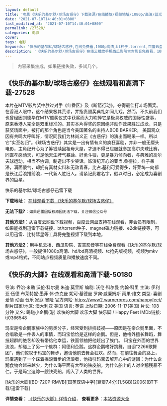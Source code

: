 ```yaml
---
layout: default
title: '电影《快乐的基尔默/球场古惑仔》下载资源/在线播放/视频地址/1080p/高清/蓝光'
date: "2021-07-10T14:40:01+0800"
last_modified_at: "2021-07-10T14:40:01+0800"
permalink: /27528/
categories: 电影
cover:
tags: 电影
keywords: '快乐的基尔默/球场古惑仔,在线免费看,1080p高清,bt种子,torrent,百度云盘,magnet,磁力链,迅雷下载资源'
description: '《快乐的基尔默/球场古惑仔》在线云播放手机西瓜影院吉吉影音免费看，1080p高清bd/hd未删减完整版和tc抢先枪版，mkv/mp4格式，附带bt/torrent种子、magnet/磁力链、百度云盘、网盘资源迅雷下载链接'
---
```


>内容采集生成，如果链接失效，多试几个。


## 《快乐的基尔默/球场古惑仔》在线观看和高清下载-27528

本片在MTV影片奖中胜过对手《红番区》及《断箭行动》，夺得最佳打斗场面奖。在香港人眼中，这个结果极其荒谬，并指责颁奖典礼如同儿戏。然而，不久前我们也曾经因刘德华在MTV颁奖仪式中获奖而大力吹捧它是极具权威的国际性盛事，原来香港人完全是双重标准的。其实本片得奖的原因绝非动作效果胜过成龙，只是获奖场面中，被打的那个角色是当今美国著名的主持人BOB BARKER， 美国观众因有共鸣大呼叫好，情况同我们为林尚义正《古惑仔》的演出而喝采一样。所以它“实至名归"。《球场古惑仔》其实是一出有情有义的疯狂喜剧，并非一般无厘头电影，主角纪开心为了筹钱赎回祖母大屋，才迫不得已屈服就参加高尔夫球比赛，同直孝感动天，可是他天生脾气暴躁、好勇斗狠，更是暴力倾向者，与典雅的高尔夫球运动，相当不协调，制造出不少笑话。饰演纪开心的亚当.桑德拉，样子呆滞，满面傻气，却拥有真材实料和无敌青春，比占.基利可爱得多，好莱坞一向都是长江后浪推前浪，一代新人胜旧人。请紧记此君名字，假以时日，必定成为喜剧界的巨星。


快乐的基尔默/球场古惑仔迅雷下载

**下载地址**： [在线观看下载 《快乐的基尔默/球场古惑仔》](https://www.993dy.com//vod-detail-id-20905.html) 


**无法下载?**：`如果迅雷因版权原因无法下载，关注微信公众号 `

**其他方法1**：从百度云网盘下载视频，百度云网盘支持在线观看，非会员有限制，如果能找到迅雷下载链接、bt/torrent种子、magnet磁力链接、e2dk链接等，可以用迅雷、比特彗星等工具将完整视频下载到本地。

**其他方法2**：用手机云播、西瓜影院、吉吉影音等在线免费观看《快乐的基尔默/球场古惑仔》，一般提供1080p高清、hd/bd高清视频、tc抢先版视频，视频为mkv或mp4格式，不同站点视频质量和播放速度不同。


## 《快乐的大脚》在线观看和高清下载-50180

导演: 乔治·米勒 沃伦·科尔曼 朱迪·莫里斯 编剧: 沃伦·科尔曼 约翰·科里 主演: 伊利亚·伍德 布莱特妮·墨菲 休·杰克曼 妮可·基德曼 罗宾·威廉姆斯 雨果·维文 类型: 喜剧 爱情 动画 音乐 家庭 冒险 官方网站: https://www2.warnerbros.com/happyfeet/ 制片国家/地区: 澳大利亚 美国 语言: 英语 上映日期: 2006-11-17(美国) 片长: 108 分钟 又名: 踢跶小企鹅(港) 欢快的大脚 欢乐大脚 快乐脚 / Happy Feet IMDb链接: tt0366548

玛宝是帝企鹅家族中的另类分子，经常受到排挤歧视——原因是在帝企鹅里面，不会唱歌是一件丢人的事情，而玛宝恰恰是这样的企鹅。但是，他格外擅长舞蹈，舞技超群的绝艺却没有带给他幸运，铁面领袖把他赶出了族门。 玛宝在外面的世界流浪，却碰上了另一个族群：阿德利企鹅。这群企鹅嗜好跳舞，自诩“2266歌舞团”，他们惊叹于玛宝的舞步，邀请他前去舞会狂欢。然而，在前往舞会的路上，玛宝遇到了一个踩着摇滚舞步的流浪者，他指引玛宝去解开心中的谜团：为什么企鹅食物会越来越少，为什么海平面有大型的铁皮船，为什么船上的人对企鹅残暴不仁。于是玛宝追踪一艘铁壳船，闯入了人类的世界。


[快乐的大脚][BD-720P-RMVB][国英双语中字][豆瓣7.4分][1.5GB][2006][BT下载/迅雷下载]

**详情查看**： [《快乐的大脚》详情介绍](/movie/50180/)， **查看更多**：[本站资源大全](/movie/t/all/)


